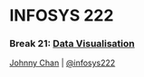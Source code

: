 # <i class="fa fa-database"></i> INFOSYS 222
### Break 21: [Data Visualisation](http://johnny723.github.io/infosys222/special/datavis.html)
<i class="fa fa-copyright"></i> [Johnny Chan](mailto:jh.chan@auckland.ac.nz) | <i class="fa fa-twitter"></i> [@infosys222](http://twitter.com/infosys222)

